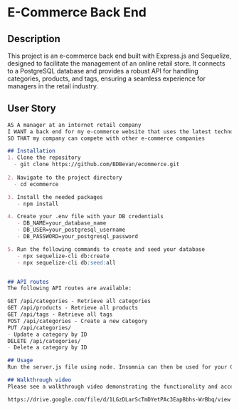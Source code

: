 # E-Commerce Back End

## Description

This project is an e-commerce back end built with Express.js and Sequelize, designed to facilitate the management of an online retail store. It connects to a PostgreSQL database and provides a robust API for handling categories, products, and tags, ensuring a seamless experience for managers in the retail industry.

## User Story

```md
AS A manager at an internet retail company
I WANT a back end for my e-commerce website that uses the latest technologies
SO THAT my company can compete with other e-commerce companies

## Installation
1. Clone the repository
  - git clone https://github.com/BDBevan/ecommerce.git
  
2. Navigate to the project directory
  - cd ecommerce

3. Install the needed packages
   - npm install

4. Create your .env file with your DB credentials
   - DB_NAME=your_database_name
   - DB_USER=your_postgresql_username
   - DB_PASSWORD=your_postgresql_password

5. Run the following commands to create and seed your database
   - npx sequelize-cli db:create
   - npx sequelize-cli db:seed:all


## API routes 
The following API routes are available:

GET /api/categories - Retrieve all categories
GET /api/products - Retrieve all products
GET /api/tags - Retrieve all tags
POST /api/categories - Create a new category
PUT /api/categories/
- Update a category by ID
DELETE /api/categories/
- Delete a category by ID

## Usage
Run the server.js file using node. Insomnia can then be used for your GET, POST, PUT, DELETE tests. 

## Walkthrough video
Please see a walkthrough video demonstrating the functionality and acceptance criteria here :

https://drive.google.com/file/d/1LGzDLarScTmDYetPAc3EapBbhs-WrBbq/view



